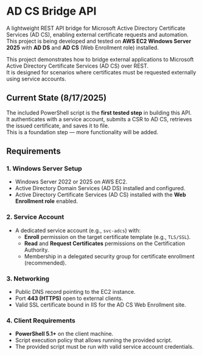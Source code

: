 # AD CS Bridge API

A lightweight REST API bridge for Microsoft Active Directory Certificate Services (AD CS), enabling external certificate requests and automation.  
This project is being developed and tested on **AWS EC2 Windows Server 2025** with **AD DS** and **AD CS** (Web Enrollment role) installed.

This project demonstrates how to bridge external applications to Microsoft Active Directory Certificate Services (AD CS) over REST.  
It is designed for scenarios where certificates must be requested externally using service accounts.

## Current State (8/17/2025)

The included PowerShell script is the **first tested step** in building this API.  
It authenticates with a service account, submits a CSR to AD CS, retrieves the issued certificate, and saves it to file.  
This is a foundation step — more functionality will be added.

## Requirements

### 1. Windows Server Setup
- Windows Server 2022 or 2025 on AWS EC2.
- Active Directory Domain Services (AD DS) installed and configured.
- Active Directory Certificate Services (AD CS) installed with the **Web Enrollment role** enabled.

### 2. Service Account
- A dedicated service account (e.g., `svc-adcs`) with:
  - **Enroll** permission on the target certificate template (e.g., `TLS/SSL`).
  - **Read** and **Request Certificates** permissions on the Certification Authority.
  - Membership in a delegated security group for certificate enrollment (recommended).

### 3. Networking
- Public DNS record pointing to the EC2 instance.
- Port **443 (HTTPS)** open to external clients.
- Valid SSL certificate bound in IIS for the AD CS Web Enrollment site.

### 4. Client Requirements
- **PowerShell 5.1+** on the client machine.
- Script execution policy that allows running the provided script.
- The provided script must be run with valid service account credentials.

